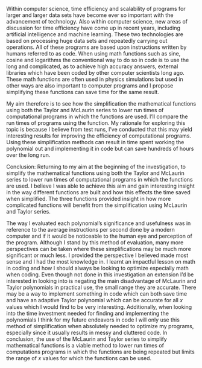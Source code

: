 Within computer science, time efficiency and scalability of programs for larger and larger data sets have become ever so important with the advancement of technology. Also within computer science, new areas of discussion for time efficiency have come up in recent years, including artificial intelligence and machine learning. These two technologies are based on processing huge data sets and repeatedly carrying out operations. All of these programs are based upon instructions written by humans referred to as code. When using math functions such as sine, cosine and logarithms the conventional way to do so in code is to use the long and complicated, as to achieve high accuracy answers, external libraries which have been coded by other computer scientists long ago. These math functions are often used in physics simulations but used in other ways are also important to computer programs and I propose simplifying these functions can save time for the same result.

My aim therefore is to see how the simplification the mathematical functions using both the Taylor and McLaurin series to lower run times of computational programs in which the functions are used. I’ll compare the run times of programs using the function.
My rationale for exploring this topic is because I believe from test runs, I’ve conducted that this may yield interesting results for improving the efficiency of computational programs. Using these simplification methods can result in time spent working the polynomial out and implementing it in code but can save hundreds of hours over the long run.

Conclusion:
Returning to my aim at the beginning of the investigation, to simplify the mathematical functions using both the Taylor and McLaurin series to lower run times of computational programs in which the functions are used. I believe I was able to achieve this aim and gain interesting insight in the way different functions are built and how this effects the time saved when simplified. The three functions provided insight in how more complicated functions will benefit from the simplification using McLaurin and Taylor series.

The way I evaluated each polynomial’s significance and usefulness was in reference to the average instructions per second done by a modern computer and if it would be noticeable to the human eye and perception of the program. Although I stand by this method of evaluation, many more perspectives can be taken where these simplifications may be much more significant or much less. I provided the perspective I believed made most sense and I had the most knowledge in.
I learnt an impactful lesson on math in coding and how I should always be looking to optimize especially math when coding. Even though not done in this investigation an extension I’d be interested in looking into is negating the main disadvantage of McLaurin and Taylor polynomials in practical use, the small range they are accurate. There may be a way to implement something in code which can both save time and have an adaptive Taylor polynomial which can be accurate for all 𝑥 values which I would find to be very interesting. Additionally, when looking into the time investment needed for finding and implementing the polynomials I think for my future endeavors in code I will only use this method of simplification when absolutely needed to optimize my programs, especially since it usually results in messy and cluttered code. In conclusion, the use of the McLaurin and Taylor series to simplify mathematical functions is a viable method to lower run times of computations programs in which the functions are being repeated but limits the range of 𝑥 values for which the functions can be used.

